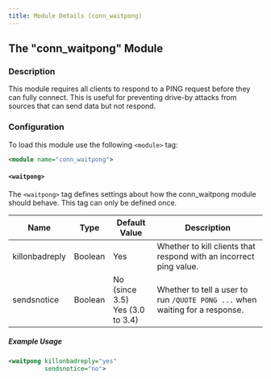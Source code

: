 ```yaml
---
title: Module Details (conn_waitpong)
---
```


## The "conn_waitpong" Module

### Description

This module requires all clients to respond to a PING request before they can fully connect. This is useful for preventing drive-by attacks from sources that can send data but not respond.

### Configuration

To load this module use the following `<module>` tag:

```xml
<module name="conn_waitpong">
```

#### `<waitpong>`

The `<waitpong>` tag defines settings about how the conn_waitpong module should behave. This tag can only be defined once.

Name           | Type    | Default Value                      | Description
-------------- | ------- | ---------------------------------- | -----------
killonbadreply | Boolean | Yes                                | Whether to kill clients that respond with an incorrect ping value.
sendsnotice    | Boolean | No (since 3.5)<br>Yes (3.0 to 3.4) | Whether to tell a user to run `/QUOTE PONG ...` when waiting for a response.

##### Example Usage

```xml
<waitpong killonbadreply="yes"
          sendsnotice="no">
```
